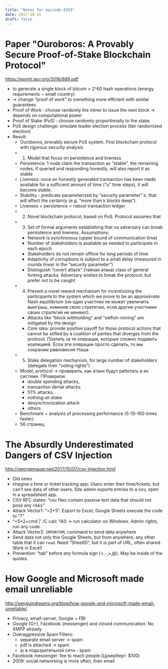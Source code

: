 ```yaml
---
title: "Notes for episode-0163"
date: 2017-10-15
draft: false
---
```


# Paper "Ouroboros: A Provably Secure Proof-of-Stake Blockchain Protocol"
https://eprint.iacr.org/2016/889.pdf

- to generate a single block of bitcoin > 2^60 hash operations (energy requirements ~ small country)
- -> change “proof of work” to something more efficient with similar guarantees
- Proof of Work : choose randomly the miner to issue the next block -> depends on computational power
- Proof of Stake (PoS) : choose randomly proportionally to the stake.
- PoS design challenge: simulate leader election process (fair randomized election)
- Result:
    - Ouroboros, provably secure PoS system. First blockchain protocol with rigorous security analysis
    - 1. Model that focus on persistence and liveness
    - Persistence: 1 node claim the transaction as “stable”, the remaining nodes, if queried and responding honestly, will also report it as stable
    - Liveness: once an honestly generated transaction has been made available for a sufficient amount of time (“u” time steps), it will become stable.
    - Stability - predicate parameterized by “security parameter” k, that will affect the certainty  (e.g. “more than k blocks deep”).
    - Liveness + persistence = robust transaction ledger
    - 2. Novel blockchain protocol, based on PoS. Protocol assumes that
    - 3. Set of formal arguments establishing that no adversary can break persistence and liveness. Assumptions:
        - Network is synchronous (upper bound of communication time)
        - Number of stakeholders is available as needed to participate in each epoch
        - Stakeholders do not remain offline for long periods of time
        - Adaptivity of corruptions is subject to a small delay (measured in rounds linear in the “security parameter”)
        - Distinguish “covert attack” (тайная атака) class of general forking attacks. Adversary wishes to break the protocol, but prefer not to be caught
    - 4. Present a novel reward mechanism for incentivizing the participants to the system which we prove to be an approximate Nash equiilibrium (ни один участник не может увеличить выигрыш, изменив свою стратегию, если другие участники своих стратегий не меняют).
        - Attacks like “block withholding” and “selfish-mining” are mitigated by the design
        - Core idea: provide positive payoff for those protocol actions that cannot be stifled by a coalition of parties that diverges from the protocol. Платить за те операции, которые сложно подавить коалицией. Если эти операции просто сделать, то мы сохраним равновесие Нэша
    - 5. Stake delegation mechanism, for large number of stakeholders (delegate their “voting rights”)
    - Model, protocol -> проверить, как атаки будут работать в их системе. ПРоверили:
        - double spending attacks,
        - transaction denial attacks
        - 51% attacks,
        - nothing-at-stake
        - desynchronization attack
        - others.
    - Benchmark + analysis of processing performance (5-10-100 times faster)
    - 56 страниц

# The Absurdly Underestimated Dangers of CSV Injection
http://georgemauer.net/2017/10/07/csv-injection.html

- Old news
- Imagine a time or ticket tracking app: Users enter their time/tickets, but can’t see data of other users. Site admin exports entries to a csv, open in a spreadsheet app.
- CSV RFC states: “csv files contain passive text data that should not pose any risks”
- Attack Vector1: “=2+5”. Export to Excel, Google Sheets execute the code to “7”
- “=5+2+cmd |’ /C calc ‘!A0 -> run calculator on Windows. Admin rights, run any code.
- Attack Vector2: `IMPORTXML` command to send data anywhere
- Send data not only this Google Sheets, but from anywhere, any other table that it can `read`. Need “SheetID”, but it is part of URL, often shared. Work in Excel!
- Prevention: “tab” before any formula sign (=,-,+,@). May be inside of the quotes.

# How Google and Microsoft made email unreliable
http://penguindreams.org/blog/how-google-and-microsoft-made-email-unreliable/

- Privacy, email-server, Google + FBI
- Google (G+), Facebook (messenger) and closed communication: No XMPP already
- Overaggressive Spam Filters:
    - separate email server -> spam
    - pdf is attached -> spam
    - ip в подозрительной сети - spam
- Facebook messenger: fee to reach people (Цукерберг: $100)
- 2009: social networking is more often, then email
